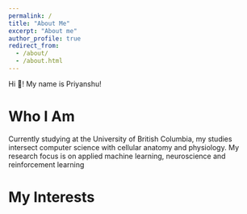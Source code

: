 ```yaml
---
permalink: /
title: "About Me"
excerpt: "About me"
author_profile: true
redirect_from: 
  - /about/
  - /about.html
---
```


Hi 👋! My name is Priyanshu!

Who I Am
======

Currently studying at the University of British Columbia, my studies intersect computer science with cellular anatomy and physiology. My research focus is on applied machine learning, neuroscience and reinforcement learning



My Interests
======

